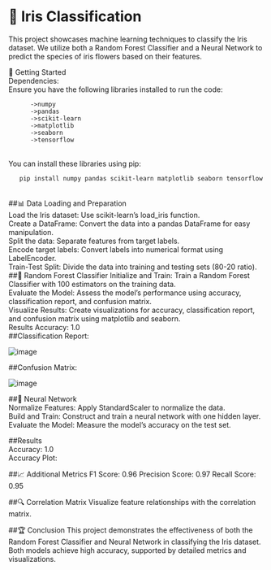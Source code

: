 # 🌸 Iris Classification

This project showcases machine learning techniques to classify the Iris dataset. We utilize both a Random Forest Classifier and a Neural Network to predict the species of iris flowers based on their features.

🚀 Getting Started
<br>
Dependencies:
<br>
Ensure you have the following libraries installed to run the code:

          ->numpy
          ->pandas
          ->scikit-learn
          ->matplotlib
          ->seaborn
          ->tensorflow
<br>          
You can install these libraries using pip:

```bash
   pip install numpy pandas scikit-learn matplotlib seaborn tensorflow
```
<br>
##📊 Data Loading and Preparation
<br>
Load the Iris dataset: Use scikit-learn’s load_iris function.
<br>
Create a DataFrame: Convert the data into a pandas DataFrame for easy manipulation.
<br>
Split the data: Separate features from target labels.
<br>
Encode target labels: Convert labels into numerical format using LabelEncoder.
<br>
Train-Test Split: Divide the data into training and testing sets (80-20 ratio).
<br>
##🌲 Random Forest Classifier
Initialize and Train: Train a Random Forest Classifier with 100 estimators on the training data.
<br>
Evaluate the Model: Assess the model’s performance using accuracy, classification report, and confusion matrix.
<br>
Visualize Results: Create visualizations for accuracy, classification report, and confusion matrix using matplotlib and seaborn.
<br>
Results
Accuracy: 1.0
<br>
##Classification Report:

![image](https://github.com/user-attachments/assets/72e0174e-58ee-43da-b7f6-0b4a5ace010c)

##Confusion Matrix:

![image](https://github.com/user-attachments/assets/3c6cc7d9-740b-4471-acaa-6ab3f26f9212)

##🤖 Neural Network
<br>
Normalize Features: Apply StandardScaler to normalize the data.
<br>
Build and Train: Construct and train a neural network with one hidden layer.
<br>
Evaluate the Model: Measure the model’s accuracy on the test set.
<br>

##Results
<br>
Accuracy: 1.0
<br>
Accuracy Plot:

##📈 Additional Metrics
F1 Score: 0.96
Precision Score: 0.97
Recall Score: 0.95

##🔍 Correlation Matrix
Visualize feature relationships with the correlation matrix.


##🏆 Conclusion
This project demonstrates the effectiveness of both the Random Forest Classifier and Neural Network in classifying the Iris dataset. Both models achieve high accuracy, supported by detailed metrics and visualizations.

